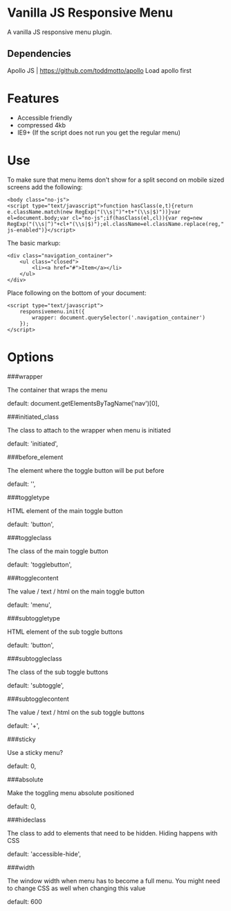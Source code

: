 Vanilla JS Responsive Menu
==========================

A vanilla JS responsive menu plugin.

Dependencies
------------
Apollo JS | https://github.com/toddmotto/apollo
Load apollo first

Features
========

* Accessible friendly
* compressed 4kb
* IE9+ (If the script does not run you get the regular menu)

Use
===

To make sure that menu items don't show for a split second on mobile sized screens add the following:

```
<body class="no-js">
<script type="text/javascript">function hasClass(e,t){return e.className.match(new RegExp("(\\s|^)"+t+"(\\s|$)"))}var el=document.body;var cl="no-js";if(hasClass(el,cl)){var reg=new RegExp("(\\s|^)"+cl+"(\\s|$)");el.className=el.className.replace(reg," js-enabled")}</script>
```

The basic markup:

```
<div class="navigation_container">
    <ul class="closed">
        <li><a href="#">Item</a></li>
    </ul>
</div>
```

Place following on the bottom of your document:

```
<script type="text/javascript">
    responsivemenu.init({
        wrapper: document.querySelector('.navigation_container')
    });
</script>
```

Options
=======

###wrapper

The container that wraps the menu

default: document.getElementsByTagName('nav')[0],

###initiated_class

The class to attach to the wrapper when menu is initiated

default: 'initiated',

###before_element

The element where the toggle button will be put before

default: '',

###toggletype

HTML element of the main toggle button

default: 'button',

###toggleclass

The class of the main toggle button

default: 'togglebutton',

###togglecontent

The value / text / html on the main toggle button

default: 'menu',

###subtoggletype

HTML element of the sub toggle buttons

default: 'button',

###subtoggleclass

The class of the sub toggle buttons

default: 'subtoggle',

###subtogglecontent

The value / text / html on the sub toggle buttons

default: '+',

###sticky

Use a sticky menu?

default: 0,

###absolute

Make the toggling menu absolute positioned

default: 0,

###hideclass

The class to add to elements that need to be hidden. Hiding happens with CSS

default: 'accessible-hide',

###width

The window width when menu has to become a full menu. You might need to change CSS as well when changing this value

default: 600
